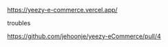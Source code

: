 
https://yeezy-e-commerce.vercel.app/

troubles

https://github.com/jehoonje/yeezy-eCommerce/pull/4
